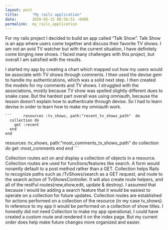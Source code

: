 ```yaml
---
layout: post
title:      "My rails application"
date:       2020-05-15 08:56:51 -0400
permalink:  my_rails_application
---
```



For my rails project I decided to build an app called “Talk Show”. Talk Show is an app where users come together and discuss their favorite TV shows. I am not an avid TV watcher but with the current situation, I have definitely come binging new shows. I faced many challenges with this project, but overall I am satisfied with the results.

  I started my app by creating a chart which mapped out how my users would be associate with TV shows through comments. I then used the devise gem to handle my authentications, which was a solid next step. I then created the models for my comments and TV shows. I struggled with the associations, mostly because TV show was spelled slightly different dues to snake case. But the hardest part overall was using omniauth, because the lesson doesn’t explain how to authenticate through devise. So I had to learn devise in order to learn how to make my omniauth work. 
	
	```     resources :tv_shows, path:"recent_tv_shows_path"  do 
      collection do 
        get :recent
      end 
    end
   resources :tv_shows, path:"most_comments_tv_shows_path"  do 
      collection do 
        get :most_comments
      end 
    end
		```

Collection routes act on and display a collection of objects in a resource. Collection routes are used for functions/features like search. A  form would noramlly default to a post method rather than a GET. Collection  helps Rails to recognize paths such as /TvShows/search  as a GET request,  and route to the search action of TvShowsController. It will also create route helpers, and all of the restFul routes(new,show,edit, update & destroy). I assumed that because I would be adding a search feature that it would be easiest to operate on a collection for future updates. Collection routes are established for actions performed on a collection of the resource (in my case tv_shows). In reference to my app it would be performed on a collection of show titles. I honestly did not need Collection to make my app operational, I could have created a custom route and rendered it on the index page. But my current order does help make future changes more organized and easier. 


